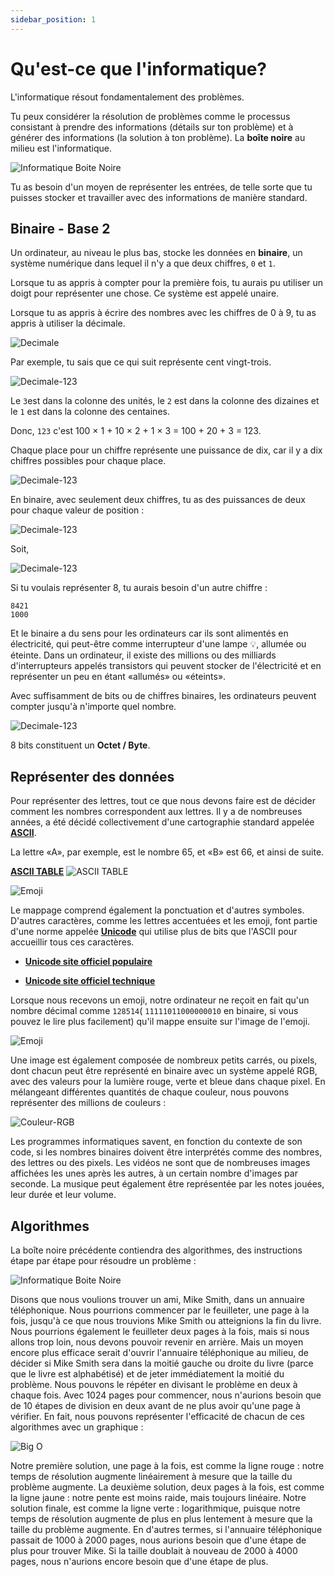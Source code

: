 ```yaml
---
sidebar_position: 1
---
```


# Qu'est-ce que l'informatique?

L'informatique résout fondamentalement des problèmes.

Tu peux considérer la résolution de problèmes comme le processus consistant à prendre des informations (détails sur ton problème) et à générer des informations (la solution à ton problème). La **boîte noire** au milieu est l'informatique.

![Informatique Boite Noire](/img/svg/ananas-computer.svg)

Tu as besoin d'un moyen de représenter les entrées, de telle sorte que tu puisses stocker et travailler avec des informations de manière standard.

## Binaire -  Base 2

Un ordinateur, au niveau le plus bas, stocke les données en **binaire**, un système numérique dans lequel il n'y a que deux chiffres, `0` et `1`.

Lorsque tu as appris à compter pour la première fois, tu aurais pu utiliser un doigt pour représenter une chose. Ce système est appelé unaire.

Lorsque tu as appris à écrire des nombres avec les chiffres de 0 à 9, tu as appris à utiliser la décimale.

![Decimale](/img/svg/number.svg)

Par exemple, tu sais que ce qui suit représente cent vingt-trois.

![Decimale-123](/img/svg/number2.svg)

Le `3`est dans la colonne des unités, le `2` est dans la colonne des dizaines et le `1` est dans la colonne des centaines.

Donc, `123` c'est 100 × 1 + 10 × 2 + 1 × 3 = 100 + 20 + 3 = 123.

Chaque place pour un chiffre représente une puissance de dix, car il y a dix chiffres possibles pour chaque place.

![Decimale-123](/img/svg/exposant_dix.svg)

En binaire, avec seulement deux chiffres, tu as des puissances de deux pour chaque valeur de position :

![Decimale-123](/img/svg/exposant_deux.svg)

Soit,

![Decimale-123](/img/svg/exposant_deux_2.svg)

Si tu voulais représenter 8, tu aurais besoin d'un autre chiffre :

```
8421
1000
```
Et le binaire a du sens pour les ordinateurs car ils sont alimentés en électricité, qui peut-être comme interrupteur d'une lampe 💡, allumée ou éteinte. Dans un ordinateur, il existe des millions ou des milliards d'interrupteurs appelés transistors qui peuvent stocker de l'électricité et en représenter un peu en étant «allumés» ou «éteints».

Avec suffisamment de bits ou de chiffres binaires, les ordinateurs peuvent compter jusqu'à n'importe quel nombre.

![Decimale-123](/img/svg/Bits_and_Bytes.svg)

8 bits constituent un **Octet / Byte**.

## Représenter des données

Pour représenter des lettres, tout ce que nous devons faire est de décider comment les nombres correspondent aux lettres. Il y a de nombreuses années, a été décidé collectivement d'une cartographie standard appelée [**ASCII**](https://en.wikipedia.org/wiki/ASCII). 

La lettre «A», par exemple, est le nombre 65, et «B» est 66, et ainsi de suite.

**[ASCII TABLE](https://www.asciichart.com)**
![ASCII TABLE](/img/tutorial/ascii-table.png)

![Emoji](/img/svg/alpha.svg)

Le mappage comprend également la ponctuation et d'autres symboles. D'autres caractères, comme les lettres accentuées et les emoji, font partie d'une norme appelée **[Unicode](https://en.wikipedia.org/wiki/Unicode)** qui utilise plus de bits que l'ASCII pour accueillir tous ces caractères.

* **[Unicode site officiel populaire](https://home.unicode.org)**

* **[Unicode site officiel technique](https://www.unicode.org/main.html)**

Lorsque nous recevons un emoji, notre ordinateur ne reçoit en fait qu'un nombre décimal comme `128514`( `11111011000000010` en binaire, si vous pouvez le lire plus facilement) qu'il mappe ensuite sur l'image de l'emoji.

![Emoji](/img/svg/emoji.svg)

Une image est également composée de nombreux petits carrés, ou pixels, dont chacun peut être représenté en binaire avec un système appelé RGB, avec des valeurs pour la lumière rouge, verte et bleue dans chaque pixel. En mélangeant différentes quantités de chaque couleur, nous pouvons représenter des millions de couleurs :

![Couleur-RGB](/img/svg/ananas-color.svg)

Les programmes informatiques savent, en fonction du contexte de son code, si les nombres binaires doivent être interprétés comme des nombres, des lettres ou des pixels.
Les vidéos ne sont que de nombreuses images affichées les unes après les autres, à un certain nombre d'images par seconde. La musique peut également être représentée par les notes jouées, leur durée et leur volume.

## Algorithmes

La boîte noire précédente contiendra des algorithmes, des instructions étape par étape pour résoudre un problème :

![Informatique Boite Noire](/img/svg/ananas-algo.svg)

Disons que nous voulions trouver un ami, Mike Smith, dans un annuaire téléphonique.
Nous pourrions commencer par le feuilleter, une page à la fois, jusqu'à ce que nous trouvions Mike Smith ou atteignions la fin du livre.
Nous pourrions également le feuilleter deux pages à la fois, mais si nous allons trop loin, nous devons pouvoir revenir en arrière.
Mais un moyen encore plus efficace serait d'ouvrir l'annuaire téléphonique au milieu, de décider si Mike Smith sera dans la moitié gauche ou droite du livre (parce que le livre est alphabétisé) et de jeter immédiatement la moitié du problème. Nous pouvons le répéter en divisant le problème en deux à chaque fois. Avec 1024 pages pour commencer, nous n'aurions besoin que de 10 étapes de division en deux avant de ne plus avoir qu'une page à vérifier.
En fait, nous pouvons représenter l'efficacité de chacun de ces algorithmes avec un graphique :

![Big O](/img/svg/ananas-algo2.svg)

Notre première solution, une page à la fois, est comme la ligne rouge : notre temps de résolution augmente linéairement à mesure que la taille du problème augmente.
La deuxième solution, deux pages à la fois, est comme la ligne jaune : notre pente est moins raide, mais toujours linéaire.
Notre solution finale, est comme la ligne verte : logarithmique, puisque notre temps de résolution augmente de plus en plus lentement à mesure que la taille du problème augmente. En d'autres termes, si l'annuaire téléphonique passait de 1000 à 2000 pages, nous aurions besoin que d'une étape de plus pour trouver Mike. Si la taille doublait à nouveau de 2000 à 4000 pages, nous n'aurions encore besoin que d'une étape de plus.